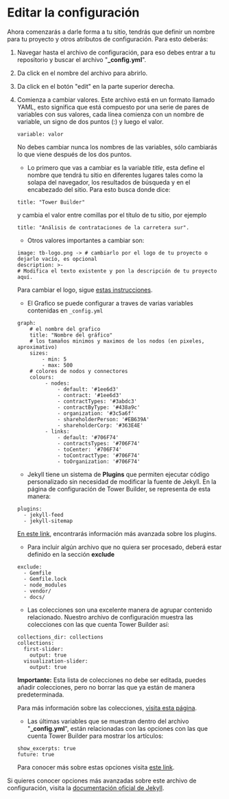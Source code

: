 # Editar la configuración

Ahora comenzarás a darle forma a tu sitio, tendrás que definir un nombre para tu proyecto y otros atributos de configuración. Para esto deberás:

1. Navegar hasta el archivo de configuración, para eso debes entrar a tu repositorio y buscar el archivo "**_config.yml**".

2. Da click en el nombre del archivo para abrirlo.

3. Da click en el botón "edit" en la parte superior derecha.

4. Comienza a cambiar valores. Este archivo está en un formato llamado YAML, esto significa que está compuesto por una serie de pares de variables con sus valores, cada línea comienza con un nombre de variable, un signo de dos puntos (:) y luego el valor. 

	```
	variable: valor
	```

	No debes cambiar nunca los nombres de las variables, sólo cambiarás lo que viene después de los dos puntos. 
    
    - Lo primero que vas a cambiar es la variable _title_, esta define el nombre que tendrá tu sitio en diferentes lugares tales como la solapa del navegador, los resultados de búsqueda y en el encabezado del sitio. Para esto busca donde dice:
	
	```
    title: "Tower Builder" 
	```
    y cambia el valor entre comillas por el título de tu sitio, por ejemplo 
	```
    title: "Análisis de contrataciones de la carretera sur".
	```

	- Otros valores importantes a cambiar son: 

	```
    image: tb-logo.png -> # cambiarlo por el logo de tu proyecto o dejarlo vacío, es opcional
    description: >- 
  	# Modifica el texto existente y pon la descripción de tu proyecto aquí. 
	```

	  Para cambiar el logo, sigue [estas instrucciones](https://towerbuilder.readthedocs.io/en/latest/C2/Seccion3.html#cambiar-el-logo).

	- El Grafico se puede configurar a traves de varias variables contenidas
      en `_config.yml`

	```
    graph:
        # el nombre del grafico
        title: "Nombre del gráfico"
        # los tamaños minimos y maximos de los nodos (en pixeles, aproximativo)
        sizes:
            - min: 5
            - max: 500
        # colores de nodos y connectores
        colours:
             - nodes:
                 - default: '#1ee6d3'
                 - contract: '#1ee6d3'
                 - contractTypes: '#3abdc3'
                 - contractByType: '#438a9c'
                 - organization: '#3c5a6f'
                 - shareholderPerson: '#EB639A'
                 - shareholderCorp: '#363E4E'
             - links:
                 - default: '#706F74'
                 - contractsTypes: '#706F74'
                 - toCenter: '#706F74'
                 - toContractType: '#706F74'
                 - toOrganization: '#706F74'
	```

	- Jekyll tiene un sistema de **Plugins**  que permiten ejecutar código personalizado sin necesidad de modificar la fuente de Jekyll. En la página de configuración de Tower Builder, se representa de esta manera:
	```
	plugins:
  	  - jekyll-feed
  	  - jekyll-sitemap
	```

	[En este link](https://jekyllrb.com/docs/plugins/), encontrarás información más avanzada sobre los plugins.

	- Para incluir algún archivo que no quiera ser procesado, deberá estar definido en la sección **exclude**
	```
    exclude:
      - Gemfile
      - Gemfile.lock
      - node_modules
      - vendor/
      - docs/
	```

	- Las colecciones son una excelente manera de agrupar contenido relacionado. Nuestro archivo de configuración muestra las colecciones con las que cuenta Tower Builder así:
	```
    collections_dir: collections
    collections:
      first-slider:
        output: true
      visualization-slider:
        output: true
	```

	**Importante:** Esta lista de colecciones no debe ser editada, puedes añadir colecciones, pero no borrar las que ya están de manera predeterminada.

	Para más información sobre las colecciones, [visita esta página](https://jekyllrb.com/docs/collections/).

	- Las últimas variables que se muestran dentro del archivo "**_config.yml**", están relacionadas con las opciones con las que cuenta Tower Builder para mostrar los artículos:
	```
    show_excerpts: true
	future: true
	```
	
	Para conocer más sobre estas opciones visita [este link](https://jekyllrb.com/docs/posts/).

Si quieres conocer opciones más avanzadas sobre este archivo de configuración, visita la [documentación oficial de Jekyll](https://jekyllrb.com/docs/configuration/options/).
